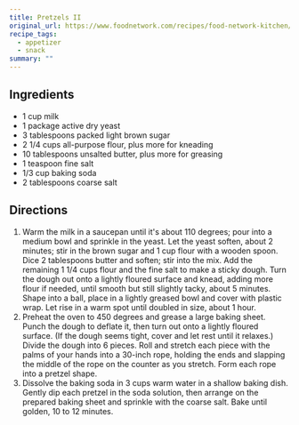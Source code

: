 ```yaml
---
title: Pretzels II
original_url: https://www.foodnetwork.com/recipes/food-network-kitchen/almost-famous-soft-pretzels-recipe-1972733
recipe_tags:
  - appetizer
  - snack
summary: ""
---
```


## Ingredients

* 1 cup milk
* 1 package active dry yeast
* 3 tablespoons packed light brown sugar
* 2 1/4 cups all-purpose flour, plus more for kneading
* 10 tablespoons unsalted butter, plus more for greasing
* 1 teaspoon fine salt
* 1/3 cup baking soda
* 2 tablespoons coarse salt

## Directions 
1. Warm the milk in a saucepan until it's about 110 degrees; pour into a medium bowl and sprinkle in the yeast. Let the yeast soften, about 2 minutes; stir in the brown sugar and 1 cup flour with a wooden spoon. Dice 2 tablespoons butter and soften; stir into the mix. Add the remaining 1 1/4 cups flour and the fine salt to make a sticky dough. Turn the dough out onto a lightly floured surface and knead, adding more flour if needed, until smooth but still slightly tacky, about 5 minutes. Shape into a ball, place in a lightly greased bowl and cover with plastic wrap. Let rise in a warm spot until doubled in size, about 1 hour.
1. Preheat the oven to 450 degrees and grease a large baking sheet. Punch the dough to deflate it, then turn out onto a lightly floured surface. (If the dough seems tight, cover and let rest until it relaxes.) Divide the dough into 6 pieces. Roll and stretch each piece with the palms of your hands into a 30-inch rope, holding the ends and slapping the middle of the rope on the counter as you stretch. Form each rope into a pretzel shape.
1. Dissolve the baking soda in 3 cups warm water in a shallow baking dish. Gently dip each pretzel in the soda solution, then arrange on the prepared baking sheet and sprinkle with the coarse salt. Bake until golden, 10 to 12 minutes.